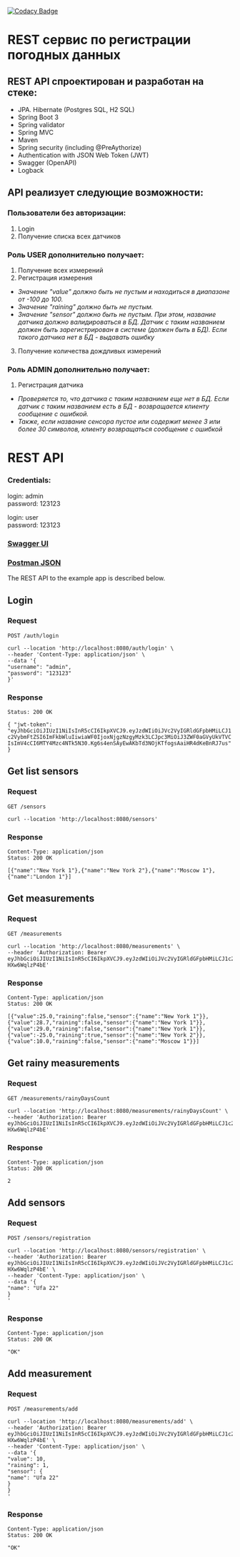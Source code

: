 [![Codacy Badge](https://app.codacy.com/project/badge/Grade/ec2e165f73844a95b9f24047685fc29c)](https://app.codacy.com/gh/AlekseiPetrovJ/weatherREST/dashboard?utm_source=gh&utm_medium=referral&utm_content=&utm_campaign=Badge_grade)


REST сервис по регистрации погодных данных
===============================

## REST API спроектирован и разработан на стеке:

-   JPA. Hibernate (Postgres SQL, H2 SQL)
-   Spring Boot 3
-   Spring validator
-   Spring MVC
-   Maven
-   Spring security (including @PreAythorize)
-   Authentication with JSON Web Token (JWT)
-   Swagger (OpenAPI)
-   Logback

## API реализует следующие возможности:

### Пользователи без авторизации:

1)  Login
2)  Получение списка всех датчиков

### Роль USER дополнительно получает:

1)  Получение всех измерений
2)  Регистрация измерения

-   _Значение "value" должно быть не пустым и находиться в диапазоне от -100 до 100._
-   _Значение "raining" должно быть не пустым._
-   _Значение "sensor" должно быть не пустым. При этом, название датчика должно валидироваться в БД.
Датчик с таким названием должен быть зарегистрирован в системе (должен быть в БД).
Если такого датчика нет в БД - выдавать ошибку_

3)  Получение количества дождливых измерений

### Роль ADMIN дополнительно получает:

1)  Регистрация датчика

-   _Проверяется то, что датчика с таким названием еще нет в БД.
Если датчик с таким названием есть в БД - возвращается клиенту сообщение с ошибкой._
-   _Также, если название сенсора пустое или содержит менее 3 или более 30 символов,
клиенту возвращаться сообщение с ошибкой_


# REST API

### Credentials:
login: admin  
password: 123123

login: user  
password: 123123

### <a href="http://localhost:8080/swagger-ui/index.html">Swagger UI</a>

### <a href="WeatherREST.postman_collection.json">Postman JSON</a>

The REST API to the example app is described below.

## Login

### Request

`POST /auth/login`
    
    curl --location 'http://localhost:8080/auth/login' \
    --header 'Content-Type: application/json' \
    --data '{
    "username": "admin",
    "password": "123123"
    }'

### Response

    Status: 200 OK

`{
"jwt-token": "eyJhbGciOiJIUzI1NiIsInR5cCI6IkpXVCJ9.eyJzdWIiOiJVc2VyIGRldGFpbHMiLCJ1c2VybmFtZSI6ImFkbWluIiwiaWF0IjoxNjgzNzgyMzk3LCJpc3MiOiJ3ZWF0aGVyUkVTVCIsImV4cCI6MTY4Mzc4NTk5N30.Kg6s4enSAyEwAKbTd3NOjKTfogsAaiHR4dKeBnRJ7us"
}`

## Get list sensors

### Request

  `GET /sensors`

    curl --location 'http://localhost:8080/sensors' 

### Response

    Content-Type: application/json
    Status: 200 OK

    [{"name":"New York 1"},{"name":"New York 2"},{"name":"Moscow 1"},{"name":"London 1"}]

## Get measurements

### Request

`GET /measurements`

    curl --location 'http://localhost:8080/measurements' \
    --header 'Authorization: Bearer eyJhbGciOiJIUzI1NiIsInR5cCI6IkpXVCJ9.eyJzdWIiOiJVc2VyIGRldGFpbHMiLCJ1c2VybmFtZSI6ImFkbWluIiwiaWF0IjoxNjgzNzgxMjg3LCJpc3MiOiJwZXRyb3YiLCJleHAiOjE2ODM3ODQ4ODd9.jz7LbsYMv4xbVGwxSBz7bMcCXF285n-HXw6WqlzP4bE'

### Response

    Content-Type: application/json
    Status: 200 OK

    [{"value":25.0,"raining":false,"sensor":{"name":"New York 1"}},{"value":28.7,"raining":false,"sensor":{"name":"New York 1"}},{"value":29.0,"raining":false,"sensor":{"name":"New York 1"}},{"value":-25.0,"raining":true,"sensor":{"name":"New York 2"}},{"value":10.0,"raining":false,"sensor":{"name":"Moscow 1"}}]

## Get rainy measurements

### Request

`GET /measurements/rainyDaysCount`

    curl --location 'http://localhost:8080/measurements/rainyDaysCount' \
    --header 'Authorization: Bearer eyJhbGciOiJIUzI1NiIsInR5cCI6IkpXVCJ9.eyJzdWIiOiJVc2VyIGRldGFpbHMiLCJ1c2VybmFtZSI6ImFkbWluIiwiaWF0IjoxNjgzNzgxMjg3LCJpc3MiOiJwZXRyb3YiLCJleHAiOjE2ODM3ODQ4ODd9.jz7LbsYMv4xbVGwxSBz7bMcCXF285n-HXw6WqlzP4bE'

### Response

    Content-Type: application/json
    Status: 200 OK

    2

## Add sensors

### Request

`POST /sensors/registration`

    curl --location 'http://localhost:8080/sensors/registration' \
    --header 'Authorization: Bearer eyJhbGciOiJIUzI1NiIsInR5cCI6IkpXVCJ9.eyJzdWIiOiJVc2VyIGRldGFpbHMiLCJ1c2VybmFtZSI6ImFkbWluIiwiaWF0IjoxNjgzNzgxMjg3LCJpc3MiOiJwZXRyb3YiLCJleHAiOjE2ODM3ODQ4ODd9.jz7LbsYMv4xbVGwxSBz7bMcCXF285n-HXw6WqlzP4bE' \
    --header 'Content-Type: application/json' \
    --data '{
    "name": "Ufa 22"
    }
    '

### Response

    Content-Type: application/json
    Status: 200 OK

    "OK"

## Add measurement

### Request

`POST /measurements/add`

    curl --location 'http://localhost:8080/measurements/add' \
    --header 'Authorization: Bearer eyJhbGciOiJIUzI1NiIsInR5cCI6IkpXVCJ9.eyJzdWIiOiJVc2VyIGRldGFpbHMiLCJ1c2VybmFtZSI6ImFkbWluIiwiaWF0IjoxNjgzNzgxMjg3LCJpc3MiOiJwZXRyb3YiLCJleHAiOjE2ODM3ODQ4ODd9.jz7LbsYMv4xbVGwxSBz7bMcCXF285n-HXw6WqlzP4bE' \
    --header 'Content-Type: application/json' \
    --data '{
    "value": 10,
    "raining": 1,
    "sensor": {
    "name": "Ufa 22"
    }
    }
    '

### Response

    Content-Type: application/json
    Status: 200 OK

    "OK"